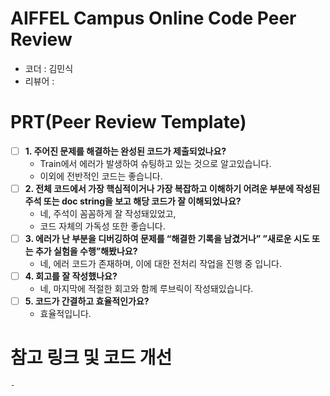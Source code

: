 # AIFFEL Campus Online Code Peer Review 
- 코더 : 김민식
- 리뷰어 : 


# PRT(Peer Review Template)
- [ ]  **1. 주어진 문제를 해결하는 완성된 코드가 제출되었나요?**
    -  Train에서 에러가 발생하여 슈팅하고 있는 것으로 알고있습니다.
    -  이외에 전반적인 코드는 좋습니다.
- [ ]  **2. 전체 코드에서 가장 핵심적이거나 가장 복잡하고 이해하기 어려운 부분에 작성된 
  주석 또는 doc string을 보고 해당 코드가 잘 이해되었나요?**
    - 네, 주석이 꼼꼼하게 잘 작성돼있었고,
    - 코드 자체의 가독성 또한 좋습니다.
- [ ]  **3. 에러가 난 부분을 디버깅하여 문제를 “해결한 기록을 남겼거나” 
  ”새로운 시도 또는 추가 실험을 수행”해봤나요?**
    - 네, 에러 코드가 존재하며, 이에 대한 전처리 작업을 진행 중 입니다.
- [ ]  **4. 회고를 잘 작성했나요?**
    - 네, 마지막에 적절한 회고와 함께 루브릭이 작성돼있습니다.
- [ ]  **5. 코드가 간결하고 효율적인가요?**
    - 효율적입니다.

# 참고 링크 및 코드 개선
```
-
```
